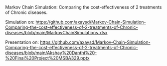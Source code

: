 Markov Chain Simulation: Comparing the cost-effectiveness of 2 treatments of Chronic diseases.

Simulation on: https://github.com/axaysd/Markov-Chain-Simulation-Comparing-the-cost-effectiveness-of-2-treatments-of-Chronic-diseases/blob/main/MarkovChainSimulations.xlsx

Presentation on: https://github.com/axaysd/Markov-Chain-Simulation-Comparing-the-cost-effectiveness-of-2-treatments-of-Chronic-diseases/blob/main/Akshay%20Danthi%20-%20Final%20Project%20MSBA329.pptx
